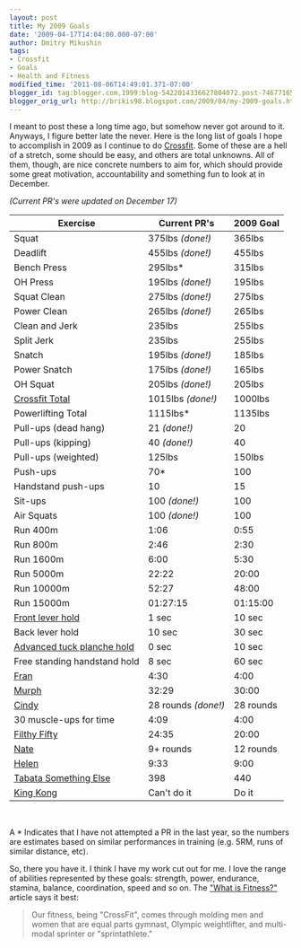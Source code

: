 ```yaml
---
layout: post
title: My 2009 Goals
date: '2009-04-17T14:04:00.000-07:00'
author: Dmitry Mikushin
tags:
- Crossfit
- Goals
- Health and Fitness
modified_time: '2011-08-06T14:49:01.371-07:00'
blogger_id: tag:blogger.com,1999:blog-5422014336627804072.post-7467716556749107989
blogger_orig_url: http://brikis98.blogspot.com/2009/04/my-2009-goals.html
---
```


I meant to post these a long time ago, but somehow never got around to it. 
Anyways, I figure better late the never. Here is the long list of goals I hope 
to accomplish in 2009 as I continue to do 
[Crossfit](http://www.crossfit.com/). Some of these are a hell of a stretch, 
some should be easy, and others are total unknowns. All of them, though, are 
nice concrete numbers to aim for, which should provide some great motivation, 
accountability and something fun to look at in December. 

*(Current PR's were updated on December 17)*

<table width="100%">
  <thead>
    <tr>
      <th>Exercise</th>
      <th>Current PR's</th>
      <th>2009 Goal</th>
    </tr>
  </thead>
  <tbody>
    <tr>
      <td>Squat</td>
      <td>375lbs <i>(done!)</i></td>
      <td>365lbs</td>
    </tr>
    <tr>
      <td>Deadlift</td>
      <td>455lbs <i>(done!)</i></td>
      <td>455lbs</td>
    </tr>
    <tr>
      <td>Bench Press</td>
      <td>295lbs*</td>
      <td>315lbs</td>
    </tr>
    <tr>
      <td>OH Press</td>
      <td>195lbs <i>(done!)</i></td>
      <td>195lbs</td>
    </tr>
    <tr>
      <td>Squat Clean</td>
      <td>275lbs <i>(done!)</i></td>
      <td>275lbs</td>
    </tr>
    <tr>
      <td>Power Clean</td>
      <td>265lbs <i>(done!)</i></td>
      <td>265lbs</td>
    </tr>
    <tr>
      <td>Clean and Jerk</td>
      <td>235lbs</td>
      <td>255lbs</td>
    </tr>
    <tr>
      <td>Split Jerk</td>
      <td>235lbs</td>
      <td>255lbs</td>
    </tr>
    <tr>
      <td>Snatch</td>
      <td>195lbs <i>(done!)</i></td>
      <td>185lbs</td>
    </tr>
    <tr>
      <td>Power Snatch</td>
      <td>175lbs <i>(done!)</i></td>
      <td>165lbs</td>
    </tr>
    <tr>
      <td>OH Squat</td>
      <td>205lbs <i>(done!)</i></td>
      <td>205lbs</td>
    </tr>
    <tr>
      <td><a href="http://www.crossfit.com/mt-archive2/003903.html">Crossfit Total</a></td>
      <td>1015lbs <i>(done!)</i></td>
      <td>1000lbs</td>
    </tr>
    <tr>
      <td>Powerlifting Total</td>
      <td>1115lbs*</td>
      <td>1135lbs</td>
    </tr>
    <tr>
    </tr>
    <tr>
      <td>Pull-ups (dead hang)</td>
      <td>21 <i>(done!)</i></td>
      <td>20</td>
    </tr>
    <tr>
      <td>Pull-ups (kipping)</td>
      <td>40 <i>(done!)</i></td>
      <td>40</td>
    </tr>
    <tr>
      <td>Pull-ups (weighted)</td>
      <td>125lbs</td>
      <td>150lbs</td>
    </tr>
    <tr>
      <td>Push-ups</td>
      <td>70*</td>
      <td>100</td>
    </tr>
    <tr>
      <td>Handstand push-ups</td>
      <td>10</td>
      <td>15</td>
    </tr>
    <tr>
      <td>Sit-ups</td>
      <td>100 <i>(done!)</i></td>
      <td>100</td>
    </tr>
    <tr>
      <td>Air Squats</td>
      <td>100 <i>(done!)</i></td>
      <td>100</td>
    </tr>
    <tr>
      <td>Run 400m</td>
      <td>1:06</td>
      <td>0:55</td>
    </tr>
    <tr>
      <td>Run 800m</td>
      <td>2:46</td>
      <td>2:30</td>
    </tr>
    <tr>
      <td>Run 1600m</td>
      <td>6:00</td>
      <td>5:30</td>
    </tr>
    <tr>
      <td>Run 5000m</td>
      <td>22:22</td>
      <td>20:00</td>
    </tr>
    <tr>
      <td>Run 10000m</td>
      <td>52:27</td>
      <td>48:00</td>
    </tr>
    <tr>
      <td>Run 15000m</td>
      <td>01:27:15</td>
      <td>01:15:00</td>
    </tr>
    <tr>
      <td><a href="http://www.dragondoor.com/articler/mode3/229/">Front lever hold</a></td>
      <td>1 sec</td>
      <td>10 sec</td>
    </tr>
    <tr>
      <td>Back lever hold</td>
      <td>10 sec</td>
      <td>30 sec</td>
    </tr>
    <tr>
      <td><a href="http://www.dragondoor.com/articler/mode3/229/">Advanced tuck planche hold</a></td>
      <td>0 sec</td>
      <td>10 sec</td>
    </tr>
    <tr>
      <td>Free standing handstand hold</td>
      <td>8 sec</td>
      <td>60 sec</td>
    </tr>
    <tr>
      <td><a href="http://www.crossfit.com/mt-archive2/001687.html">Fran</a></td>
      <td>4:30</td>
      <td>4:00</td>
    </tr>
    <tr>
      <td><a href="http://www.crossfit.com/mt-archive2/002933.html">Murph</a></td>
      <td>32:29</td>
      <td>30:00</td>
    </tr>
    <tr>
      <td><a href="http://www.crossfit.com/mt-archive2/003645.html">Cindy</a></td>
      <td>28 rounds <i>(done!)</i></td>
      <td>28 rounds</td>
    </tr>
    <tr>
    </tr>
    <tr>
      <td>30 muscle-ups for time</td>
      <td>4:09</td>
      <td>4:00</td>
    </tr>
    <tr>
      <td><a href="http://www.crossfit.com/mt-archive2/004233.html">Filthy Fifty</a></td>
      <td>24:35</td>
      <td>20:00</td>
    </tr>
    <tr>
      <td><a href="http://www.crossfit.com/mt-archive2/004326.html">Nate</a></td>
      <td>9+ rounds</td>
      <td>12 rounds</td>
    </tr>
    <tr>
      <td><a href="http://www.crossfit.com/mt-archive2/004069.html">Helen</a></td>
      <td>9:33</td>
      <td>9:00</td>
    </tr>
    <tr>
      <td><a href="http://www.crossfit.com/mt-archive2/004332.html">Tabata Something Else</a></td>
      <td>398</td>
      <td>440</td>
    </tr>
    <tr>
      <td><a href="http://www.youtube.com/watch?v=YYay78n1dgE">King Kong</a></td>
      <td>Can't do it</td>
      <td>Do it</td>
    </tr>
  </tbody>
</table>

<br>

A \* Indicates that I have not attempted a PR in the last year, so the numbers 
are estimates based on similar performances in training (e.g. 5RM, runs of 
similar distance, etc).

So, there you have it. I think I have my work cut out for me. I love the range 
of abilities represented by these goals: strength, power, endurance, stamina, 
balance, coordination, speed and so on. The 
["What is Fitness?"](http://journal.crossfit.com/2002/10/what-is-fitness-by-greg-glassm.tpl) 
article says it best:

> Our fitness, being "CrossFit", comes through molding men and women that are 
> equal parts gymnast, Olympic weightlifter, and multi-modal sprinter or 
> "sprintathlete."




